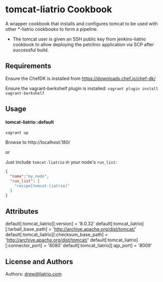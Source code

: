 tomcat-liatrio Cookbook
========================
A wrapper cookbook that installs and configures tomcat to be used with other *-liatrio cookbooks to form a pipeline.

* The tomcat user is given an SSH public key from jenkins-liatrio cookbook to allow deploying the petclinic application via SCP after successful build.

Requirements
------------
Ensure the ChefDK is installed from https://downloads.chef.io/chef-dk/

Ensure the vagrant-berkshelf plugin is installed: `vagrant plugin install vagrant-berkshelf`

Usage
-----
#### tomcat-liatrio::default
`vagrant up`

Browse to http://localhost:180/

or

Just include `tomcat-liatrio` in your node's `run_list`:

```json
{
  "name":"my_node",
  "run_list": [
    "recipe[tomcat-liatrio]"
  ]
}
```

Attributes
----------
default[:tomcat_liatrio][:version]  = '8.0.32'
default[:tomcat_liatrio][:tarball_base_path]  = 'http://archive.apache.org/dist/tomcat/'
default[:tomcat_liatrio][:checksum_base_path]  = 'http://archive.apache.org/dist/tomcat/'
default[:tomcat_liatrio][:connector_port]  = '8080'
default[:tomcat_liatrio][:ajp_port]  = '8009'

License and Authors
-------------------
Authors: drew@liatrio.com
